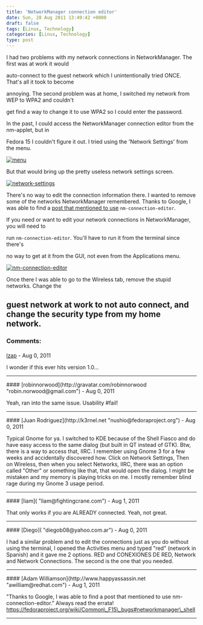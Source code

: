 ```yaml
---
title: 'NetworkManager connection editor'
date: Sun, 28 Aug 2011 13:49:42 +0000
draft: false
tags: [Linux, Technology]
categories: [Linux, Technology]
type: post
---
```


I had two problems with my network connections in NetworkManager. The first was at work it would

auto-connect to the guest network which I unintentionally tried ONCE. That's all it took to become

annoying. The second problem was at home, I switched my network from WEP to WPA2 and couldn't

get find a way to change it to use WPA2 so I could enter the password.

In the past, I could access the NetworkManager connection editor from the nm-applet, but in

Fedora 15 I couldn't figure it out. I tried using the 'Network Settings' from the menu.

[![](http://zeusville.files.wordpress.com/2011/08/menu.png "menu")](http://zeusville.files.wordpress.com/2011/08/menu.png)

But that would bring up the pretty useless network settings screen.

[![](http://zeusville.files.wordpress.com/2011/08/network-settings.png "network-settings")](http://zeusville.files.wordpress.com/2011/08/network-settings.png)

There's no way to edit the connection information there. I wanted to remove some of the networks NetworkManager remembered. Thanks to Google, I was able to find a [post that mentioned to use](http://mail.gnome.org/archives/networkmanager-list/2009-January/msg00265.html) `nm-connection-editor`.

If you need or want to edit your network connections in NetworkManager, you will need to

run `nm-connection-editor`. You'll have to run it from the terminal since there's

no way to get at it from the GUI, not even from the Applications menu.

[![](http://zeusville.files.wordpress.com/2011/08/nm-connection-editor.png "nm-connection-editor")](http://zeusville.files.wordpress.com/2011/08/nm-connection-editor.png)

Once there I was able to go to the Wireless tab, remove the stupid networks. Change the

guest network at work to not auto connect, and change the security type from my home network.
---
### Comments:
####
[lzap](http://gravatar.com/lzap "lzap@seznam.cz") - <time datetime="2011-08-28 13:31:39">Aug 0, 2011</time>

I wonder if this ever hits version 1.0...
<hr />
####
[robinnorwood](http://gravatar.com/robinnorwood "robin.norwood@gmail.com") - <time datetime="2011-08-28 16:27:26">Aug 0, 2011</time>

Yeah, ran into the same issue. Usability #fail!
<hr />
####
[Juan Rodriguez](http://k3rnel.net "nushio@fedoraproject.org") - <time datetime="2011-08-28 17:38:24">Aug 0, 2011</time>

Typical Gnome for ya. I switched to KDE because of the Shell Fiasco and do have easy access to the same dialog (but built in QT instead of GTK). Btw, there is a way to access that, IIRC. I remember using Gnome 3 for a few weeks and accidentally discovered how. Click on Network Settings, Then on Wireless, then when you select Networks, IIRC, there was an option called "Other" or something like that, that would open the dialog. I might be mistaken and my memory is playing tricks on me. I mostly remember blind rage during my Gnome 3 usage period.
<hr />
####
[liam]( "liam@fightingcrane.com") - <time datetime="2011-08-29 01:07:10">Aug 1, 2011</time>

That only works if you are ALREADY connected. Yeah, not great.
<hr />
####
[Diego]( "diegob08@yahoo.com.ar") - <time datetime="2011-08-28 22:57:27">Aug 0, 2011</time>

I had a similar problem and to edit the connections just as you do without using the terminal, I opened the Activities menu and typed "red" (network in Spanish) and it gave me 2 options. RED and CONEXIONES DE RED, Network and Network Connections. The second is the one that you needed.
<hr />
####
[Adam Williamson](http://www.happyassassin.net "awilliam@redhat.com") - <time datetime="2011-08-29 17:35:43">Aug 1, 2011</time>

"Thanks to Google, I was able to find a post that mentioned to use nm-connection-editor." Always read the errata! https://fedoraproject.org/wiki/Common\_F15\_bugs#networkmanager\_shell
<hr />
